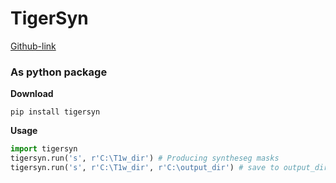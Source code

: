 # TigerSyn

[Github-link](https://github.com/StanleyWangTW/tigersyn)

### As python package

**Download**
```
pip install tigersyn
```

**Usage**
```python
import tigersyn
tigersyn.run('s', r'C:\T1w_dir') # Producing syntheseg masks
tigersyn.run('s', r'C:\T1w_dir', r'C:\output_dir') # save to output_dir
``````